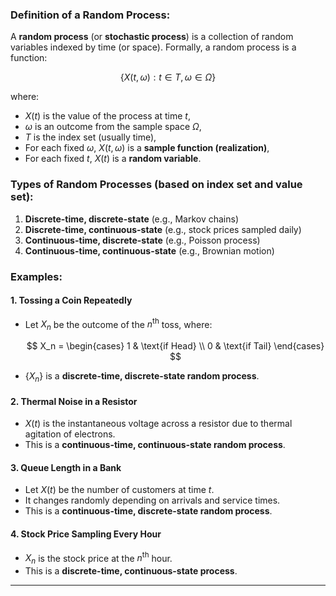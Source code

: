 ### **Definition of a Random Process:**

A **random process** (or **stochastic process**) is a collection of random variables indexed by time (or space). Formally, a random process is a function:

$$
\{X(t, \omega) : t \in T, \omega \in \Omega\}
$$

where:

* $X(t)$ is the value of the process at time $t$,
* $\omega$ is an outcome from the sample space $\Omega$,
* $T$ is the index set (usually time),
* For each fixed $\omega$, $X(t, \omega)$ is a **sample function (realization)**,
* For each fixed $t$, $X(t)$ is a **random variable**.



### **Types of Random Processes (based on index set and value set):**

1. **Discrete-time, discrete-state** (e.g., Markov chains)
2. **Discrete-time, continuous-state** (e.g., stock prices sampled daily)
3. **Continuous-time, discrete-state** (e.g., Poisson process)
4. **Continuous-time, continuous-state** (e.g., Brownian motion)



### **Examples:**

#### **1. Tossing a Coin Repeatedly**

* Let $X_n$ be the outcome of the $n^\text{th}$ toss, where:

  $$
  X_n = 
  \begin{cases}
  1 & \text{if Head} \\
  0 & \text{if Tail}
  \end{cases}
  $$
* $\{X_n\}$ is a **discrete-time, discrete-state random process**.

#### **2. Thermal Noise in a Resistor**

* $X(t)$ is the instantaneous voltage across a resistor due to thermal agitation of electrons.
* This is a **continuous-time, continuous-state random process**.

#### **3. Queue Length in a Bank**

* Let $X(t)$ be the number of customers at time $t$.
* It changes randomly depending on arrivals and service times.
* This is a **continuous-time, discrete-state random process**.

#### **4. Stock Price Sampling Every Hour**

* $X_n$ is the stock price at the $n^\text{th}$ hour.
* This is a **discrete-time, continuous-state process**.

---

